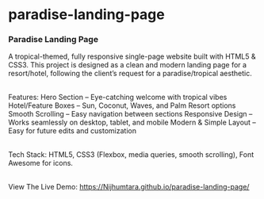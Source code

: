 # paradise-landing-page

<h3>Paradise Landing Page</h3>
A tropical-themed, fully responsive single-page website built with HTML5 & CSS3.
This project is designed as a clean and modern landing page for a resort/hotel, following the client’s request for a paradise/tropical aesthetic.

<br>Features:
Hero Section – Eye-catching welcome with tropical vibes
Hotel/Feature Boxes – Sun, Coconut, Waves, and Palm Resort options
Smooth Scrolling – Easy navigation between sections
Responsive Design – Works seamlessly on desktop, tablet, and mobile
Modern & Simple Layout – Easy for future edits and customization

<br>Tech Stack:
HTML5, CSS3 (Flexbox, media queries, smooth scrolling), Font Awesome for icons.

<br>View The Live Demo: https://Nijhumtara.github.io/paradise-landing-page/

